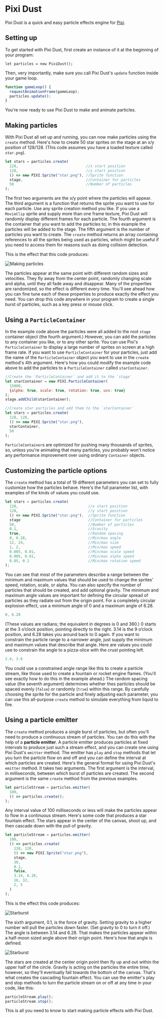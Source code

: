 Pixi Dust
=========

Pixi Dust is a quick and easy particle effects engine for [Pixi](https://github.com/GoodBoyDigital/pixi.js/).

Setting up
----------

To get started with Pixi Dust, first create an instance of it at the beginning of your program:
```
let particles = new PixiDust();
```
Then, very importantly, make sure you call Pixi Dust's `update` function inside your game loop. 
```js
function gameLoop() {
  requestAnimationFrame(gameLoop);
  particles.update();
}
```
You're now ready to use Pixi Dust to make and animate particles.

Making particles
----------------
With Pixi Dust all set up and running, you can now make particles
using the `create` method. Here's how to create 50 star sprites on the
stage at an x/y position of 128/128. (This code assumes you have a
loaded texture called `star.png`).
```js
let stars = particles.create(
  128,                               //x start position
  128,                               //y start position
  () => new PIXI.Sprite("star.png"), //Sprite function
  stage,                             //Container for particles
  50                                 //Number of particles
);
```
The first two arguments are the x/y point where the particles will
appear. The third argument is a function that returns the sprite you
want to use for each particle. Use any sprite creation method you
like. If you use a `MovieClip` sprite and supply more than one frame
texture, Pixi Dust will randomly display different frames for each particle.
The fourth argument is the container that you want to add the particles to; 
in this example the particles will be added to the stage. The fifth argument 
is the number of particles you want to create. The `create` method returns an array 
containing references to all the sprites being used as particles, which might 
be useful if you need to access them for reasons such as doing collision detection.

This is the effect that this code produces:

![Making particles](images/1.png)

The particles appear at the same point with different random sizes and
velocities. They fly away from the center point, randomly changing
scale and alpha, until they all fade away and disappear. Many of the
properties are randomized, so the effect is different every time. You'll see ahead how you can fine 
tune each of these properties to produce exactly the effect you need.
You can drop this code anywhere in your program to create a single
burst of particles, such as a key press or mouse click. 

Using a `ParticleContainer`
-------------------------

In the example code above the particles were all added
to the root `stage` container object (the fourth argument.) However,
you can add the particles to any container you like, or to any other
sprite. You can use Pixi's `ParticleContainer` to display a large
number of sprites on screen at a high frame rate. If you want to use
`ParticleContainer` for your particles, just add the name of the
`ParticleContainer` object you want to use in the `create` method's
4th argument. Here's how you could modify the example code above to add
the particles to a `ParticleContainer` called `starContainer`.
```js
//Create the `ParticleContainer` and add it to the `stage`
let starContainer = new PIXI.ParticleContainer(
  15000,
  {alpha: true, scale: true, rotation: true, uvs: true}
);
stage.addChild(starContainer);

//Create star particles and add them to the `starContainer`
let stars = particles.create(
  128, 128, 
  () => new PIXI.Sprite("star.png"), 
  starContainer,
  50
);
```
`ParticleContainer`s are optimized for pushing many thousands of
sprites, so, unless you're animating that many particles, you probably
won't notice any performance improvement over using ordinary
`Container` objects.

Customizing the particle options
--------------------------------

The `create` method has a total of 19 different parameters you can set
to fully customize how the particles behave. Here's the full parameter
list, with examples of the kinds of values you could use.
```js
let stars = particles.create(
  128,                                //x start position
  128,                                //y start position
  () => new PIXI.Sprite("star.png"),  //Sprite function
  stage                               //Container for particles
  50,                                 //Number of particles
  0.1,                                //Gravity
  true,                               //Random spacing
  0, 6.28,                            //Min/max angle
  12, 24,                             //Min/max size
  1, 2,                               //Min/max speed
  0.005, 0.01,                        //Min/max scale speed 
  0.005, 0.01,                        //Min/max alpha speed
  0.05, 0.1                           //Min/max rotation speed
);
```
You can see that most of the parameters describe a range between the
minimum and maximum values that should be used to change the sprites’
speed, rotation, scale, or alpha. You can also specify the number of
particles that should be created, and add optional gravity. 
The minimum and maximum angle values are important for defining the
circular spread of particles as they radiate out from the origin
point. For a completely circular explosion effect, use a minimum angle
of 0 and a maximum angle of 6.28. 
```js
0, 6.28
```
(These values are radians; the equivalent in degrees is 0 and 360.) 0
starts at the 3 o’clock position, pointing directly to the right. 3.14
is the 9 o’clock position, and 6.28 takes you around back to 0 again. 
If you want to constrain the particle range to a narrower angle, just
supply the minimum and maximum values that describe that angle. Here
are values you could use to constrain the angle to a pizza-slice with
the crust pointing left.
```js
2.4, 3.6
```
You could use a constrained angle range like this to create a particle
stream, like those used to create a fountain or rocket engine flames.
(You’ll see exactly how to do this in the example ahead.) The random
spacing value (the seventh argument) determines whether thes
particles should be spaced evenly (`false`) or randomly (`true`) within this range. 
By carefully choosing the sprite for the particle and finely adjusting
each parameter, you can use this all-purpose `create` method
to simulate everything from liquid to fire. 

Using a particle emitter
------------------------

The `create` method produces a single burst of particles, but often
you'll need to produce a continuous stream of particles. You can do
this with the help of a **particle emitter**. A particle emitter
produces particles at fixed intervals to produce just such a stream
effect, and you can create one using Pixi Dust's `emitter` method. The
emitter has `play` and `stop` methods that let you turn the particle
flow on and off and you can define the interval at which particles are created.
Here's the general format for using Pixi Dust's `emitter` method. It
takes two arguments. The first argument is the interval, in
milliseconds, between which burst of particles are created. The second
argument is the same `create` method from the previous examples.
```js
let particleStream = particles.emitter( 
  100,                                  
  () => particles.create();
);
```
Any interval value of 100 milliseconds or less will make the particles
appear to flow in a continuous stream. Here's some code that produces
a star fountain effect. The stars appear in the center of the canvas,
shoot up, and then cascade down with the pull of gravity. 
```js
let particleStream = particles.emitter(
  100,
  () => particles.create(
    128, 128,
    () => new PIXI.Sprite("star.png"),
    stage,
    30,
    0.1,
    false,
    3.14, 6.28,
    16, 32,
    2, 5
  ) 
);
```
This is the effect this code produces:

![Starburst](images/2.png)

The sixth argument, 0.1, is the force of gravity. Setting gravity to a
higher number will pull the particles down faster. (Set gravity to 0
to turn it off.) The angle is between 3.14 and 6.28. That makes the
particles appear within a half-moon sized angle above their origin
point. Here's how that angle is defined.

![Starburst](images/3.png)

The stars are created at the center origin point then fly up and out
within the upper half of the circle. Gravity is acting on the
particles the entire time, however, so they'll eventually fall towards
the bottom of the canvas. That's what creates the cascading fountain effect.
You can use the emitter's  play and stop methods to turn the particle
stream on or off at any time in your code, like this:
```js
particleStream.play();
particleStream.stop();
```
This is all you need to know to start making particle effects with Pixi Dust.






